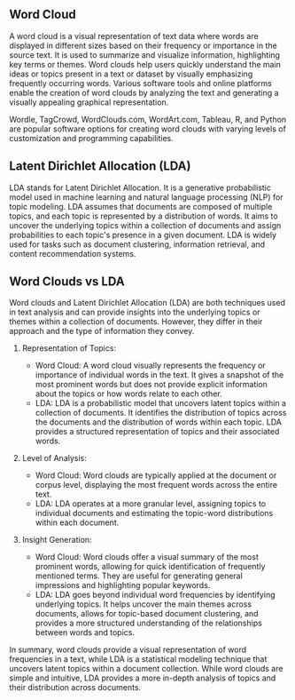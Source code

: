 ## Word Cloud 
A word cloud is a visual representation of text data where words are displayed in different sizes based on their frequency or importance in the source text. It is used to summarize and visualize information, highlighting key terms or themes. Word clouds help users quickly understand the main ideas or topics present in a text or dataset by visually emphasizing frequently occurring words. Various software tools and online platforms enable the creation of word clouds by analyzing the text and generating a visually appealing graphical representation.

Wordle, TagCrowd, WordClouds.com, WordArt.com, Tableau, R, and Python are popular software options for creating word clouds with varying levels of customization and programming capabilities.

## Latent Dirichlet Allocation (LDA)
LDA stands for Latent Dirichlet Allocation. It is a generative probabilistic model used in machine learning and natural language processing (NLP) for topic modeling. LDA assumes that documents are composed of multiple topics, and each topic is represented by a distribution of words. It aims to uncover the underlying topics within a collection of documents and assign probabilities to each topic's presence in a given document. LDA is widely used for tasks such as document clustering, information retrieval, and content recommendation systems.

## Word Clouds vs LDA

Word clouds and Latent Dirichlet Allocation (LDA) are both techniques used in text analysis and can provide insights into the underlying topics or themes within a collection of documents. However, they differ in their approach and the type of information they convey.

1. Representation of Topics:
   - Word Cloud: A word cloud visually represents the frequency or importance of individual words in the text. It gives a snapshot of the most prominent words but does not provide explicit information about the topics or how words relate to each other.
   - LDA: LDA is a probabilistic model that uncovers latent topics within a collection of documents. It identifies the distribution of topics across the documents and the distribution of words within each topic. LDA provides a structured representation of topics and their associated words.

2. Level of Analysis:
   - Word Cloud: Word clouds are typically applied at the document or corpus level, displaying the most frequent words across the entire text.
   - LDA: LDA operates at a more granular level, assigning topics to individual documents and estimating the topic-word distributions within each document.

3. Insight Generation:
   - Word Cloud: Word clouds offer a visual summary of the most prominent words, allowing for quick identification of frequently mentioned terms. They are useful for generating general impressions and highlighting popular keywords.
   - LDA: LDA goes beyond individual word frequencies by identifying underlying topics. It helps uncover the main themes across documents, allows for topic-based document clustering, and provides a more structured understanding of the relationships between words and topics.

In summary, word clouds provide a visual representation of word frequencies in a text, while LDA is a statistical modeling technique that uncovers latent topics within a document collection. While word clouds are simple and intuitive, LDA provides a more in-depth analysis of topics and their distribution across documents.

